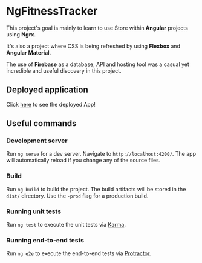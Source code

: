 # NgFitnessTracker

This project's goal is mainly to learn to use Store within **Angular** projects using **Ngrx**.

It's also a project where CSS is being refreshed by using **Flexbox** and **Angular Material**.

The use of **Firebase** as a database, API and hosting tool was a casual yet incredible and useful discovery in this project.

## Deployed application
Click [here](https://ng-fitness-tracker-da3a2.firebaseapp.com) to see the deployed App!


## Useful commands
### Development server

Run `ng serve` for a dev server. Navigate to `http://localhost:4200/`. The app will automatically reload if you change any of the source files.

### Build

Run `ng build` to build the project. The build artifacts will be stored in the `dist/` directory. Use the `-prod` flag for a production build.

### Running unit tests

Run `ng test` to execute the unit tests via [Karma](https://karma-runner.github.io).

### Running end-to-end tests

Run `ng e2e` to execute the end-to-end tests via [Protractor](http://www.protractortest.org/).

